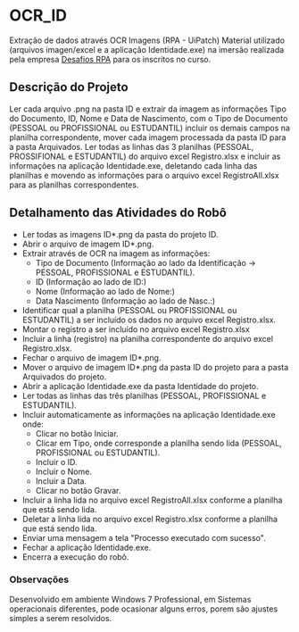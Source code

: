 # OCR_ID
Extração de dados através OCR Imagens (RPA - UiPatch)
Material utilizado (arquivos imagen/excel e a aplicação Identidade.exe) na imersão realizada pela empresa [Desafios RPA](https://desafiosrpa.com.br/) para os inscritos no curso.

## Descrição do Projeto
Ler cada arquivo .png na pasta ID e extrair da imagem as informações Tipo do Documento, ID, Nome e Data de Nascimento, com o Tipo de Documento (PESSOAL ou PROFISSIONAL ou ESTUDANTIL) incluir os demais campos na planilha correspondente, mover cada imagem processada da pasta ID para a pasta Arquivados.
Ler todas as linhas das 3 planilhas (PESSOAL, PROSSIFIONAL e ESTUDANTIL) do arquivo excel Registro.xlsx e incluir as informações na aplicação Identidade.exe, deletando cada linha das planilhas e movendo as informações para o arquivo excel RegistroAll.xlsx para as planilhas correspondentes.

## Detalhamento das Atividades do Robô
  * Ler todas as imagens ID*.png da pasta do projeto ID.
  * Abrir o arquivo de imagem ID*.png.
  * Extrair através de OCR na imagem as informações:
      * Tipo de Documento (Informação ao lado da Identificação -> PESSOAL, PROFISSIONAL e ESTUDANTIL).
      * ID (Informação ao lado de ID:)
      * Nome (Informação ao lado de Nome:)
      * Data Nascimento (Informação ao lado de Nasc.:)
  * Identificar qual a planilha (PESSOAL ou PROFISSIONAL ou ESTUDANTIL) a ser incluído os dados no arquivo excel Registro.xlsx.
  * Montar o registro a ser incluído no arquivo excel Registro.xlsx 
  * Incluir a linha (registro) na planilha correspondente do arquivo excel Registro.xlsx.
  * Fechar o arquivo de imagem ID*.png.
  * Mover o arquivo de imagem ID*.png da pasta ID do projeto para a pasta Arquivados do projeto.
  * Abrir a aplicação Identidade.exe da pasta Identidade do projeto.
  * Ler todas as linhas das três planilhas (PESSOAL, PROFISSIONAL e ESTUDANTIL).
  * Incluir automaticamente as informações na aplicação Identidade.exe onde:
      * Clicar no botão Iniciar.
      * Clicar em Tipo, onde corresponde a planilha sendo lida (PESSOAL, PROFISSIONAL ou ESTUDANTIL).
      * Incluir o ID.
      * Incluir o Nome.
      * Incluir a Data.
      * Clicar no botão Gravar.
  * Incluir a linha lida no arquivo excel RegistroAll.xlsx conforme a planilha que está sendo lida.
  * Deletar a linha lida no arquivo excel Registro.xlsx conforme a planilha que está sendo lida.
  * Enviar uma mensagem a tela "Processo executado com sucesso".
  * Fechar a aplicação Identidade.exe.
  * Encerra a execução do robô.
  
  ### Observações
  Desenvolvido em ambiente Windows 7 Professional, em Sistemas operacionais diferentes, pode ocasionar alguns erros, porem são ajustes simples a serem resolvidos.
